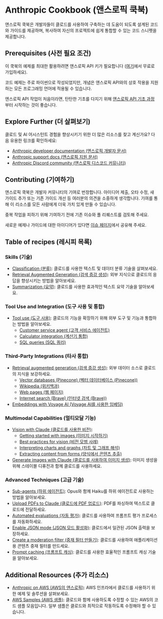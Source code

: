 # Anthropic Cookbook (앤스로픽 쿡북)

앤스로픽 쿡북은 개발자들이 클로드를 사용하여 구축하는 데 도움이 되도록 설계된 코드와 가이드를 제공하며, 복사하여 자신의 프로젝트에 쉽게 통합할 수 있는 코드 스니펫을 제공합니다.

## Prerequisites (사전 필요 조건)

이 쿡북의 예제를 최대한 활용하려면 앤스로픽 API 키가 필요합니다 ([여기](https://www.anthropic.com)에서 무료로 가입하세요).

코드 예제는 주로 파이썬으로 작성되었지만, 개념은 앤스로픽 API와의 상호 작용을 지원하는 모든 프로그래밍 언어에 적용될 수 있습니다.

앤스로픽 API 작업이 처음이라면, 탄탄한 기초를 다지기 위해 [앤스로픽 API 기초 과정](https://github.com/anthropics/courses/tree/master/anthropic_api_fundamentals)부터 시작하는 것이 좋습니다.

## Explore Further (더 살펴보기)

클로드 및 AI 어시스턴트 경험을 향상시키기 위한 더 많은 리소스를 찾고 계신가요? 다음 유용한 링크를 확인하세요:

- [Anthropic developer documentation (앤스로픽 개발자 문서)](https://docs.anthropic.com/claude/docs/guide-to-anthropics-prompt-engineering-resources)
- [Anthropic support docs (앤스로픽 지원 문서)](https://support.anthropic.com)
- [Anthropic Discord community (앤스로픽 디스코드 커뮤니티)](https://www.anthropic.com/discord)

## Contributing (기여하기)

앤스로픽 쿡북은 개발자 커뮤니티의 기여로 번창합니다. 아이디어 제출, 오타 수정, 새 가이드 추가 또는 기존 가이드 개선 등 여러분의 의견을 소중하게 생각합니다. 기여를 통해 이 리소스를 모든 사람에게 더욱 가치 있게 만들 수 있습니다.

중복 작업을 피하기 위해 기여하기 전에 기존 이슈와 풀 리퀘스트를 검토해 주세요.

새로운 예제나 가이드에 대한 아이디어가 있다면 [이슈 페이지](https://github.com/anthropics/anthropic-cookbook/issues)에서 공유해 주세요.

## Table of recipes (레시피 목록)

### Skills (기술)
- [Classification (분류)](https://github.com/anthropics/anthropic-cookbook/tree/main/skills/classification): 클로드를 사용한 텍스트 및 데이터 분류 기술을 살펴보세요.
- [Retrieval Augmented Generation (검색 증강 생성)](https://github.com/anthropics/anthropic-cookbook/tree/main/skills/retrieval_augmented_generation): 외부 지식으로 클로드의 응답을 향상시키는 방법을 알아보세요.
- [Summarization (요약)](https://github.com/anthropics/anthropic-cookbook/tree/main/skills/summarization): 클로드를 사용한 효과적인 텍스트 요약 기술을 알아보세요.

### Tool Use and Integration (도구 사용 및 통합)
- [Tool use (도구 사용)](https://github.com/anthropics/anthropic-cookbook/tree/main/tool_use): 클로드의 기능을 확장하기 위해 외부 도구 및 기능과 통합하는 방법을 알아보세요.
  - [Customer service agent (고객 서비스 에이전트)](https://github.com/anthropics/anthropic-cookbook/blob/main/tool_use/customer_service_agent.ipynb)
  - [Calculator integration (계산기 통합)](https://github.com/anthropics/anthropic-cookbook/blob/main/tool_use/calculator_tool.ipynb)
  - [SQL queries (SQL 쿼리)](https://github.com/anthropics/anthropic-cookbook/blob/main/misc/how_to_make_sql_queries.ipynb)

### Third-Party Integrations (타사 통합)
- [Retrieval augmented generation (검색 증강 생성)](https://github.com/anthropics/anthropic-cookbook/tree/main/third_party): 외부 데이터 소스로 클로드의 지식을 보강하세요.
  - [Vector databases (Pinecone) (벡터 데이터베이스 (Pinecone))](https://github.com/anthropics/anthropic-cookbook/blob/main/third_party/Pinecone/rag_using_pinecone.ipynb)
  - [Wikipedia (위키백과)](https://github.com/anthropics/anthropic-cookbook/blob/main/third_party/Wikipedia/wikipedia-search-cookbook.ipynb/)
  - [Web pages (웹 페이지)](https://github.com/anthropics/anthropic-cookbook/blob/main/misc/read_web_pages_with_haiku.ipynb)
  - [Internet search (Brave) (인터넷 검색 (Brave))](https://github.com/anthropics/anthropic-cookbook/blob/main/third_party/Brave/web_search_using_brave.ipynb)
- [Embeddings with Voyage AI (Voyage AI를 사용한 임베딩)](https://github.com/anthropics/anthropic-cookbook/blob/main/third_party/VoyageAI/how_to_create_embeddings.md)

### Multimodal Capabilities (멀티모달 기능)
- [Vision with Claude (클로드를 사용한 비전)](https://github.com/anthropics/anthropic-cookbook/tree/main/multimodal):
  - [Getting started with images (이미지 시작하기)](https://github.com/anthropics/anthropic-cookbook/blob/main/multimodal/getting_started_with_vision.ipynb)
  - [Best practices for vision (비전 모범 사례)](https://github.com/anthropics/anthropic-cookbook/blob/main/multimodal/best_practices_for_vision.ipynb)
  - [Interpreting charts and graphs (차트 및 그래프 해석)](https://github.com/anthropics/anthropic-cookbook/blob/main/multimodal/reading_charts_graphs_powerpoints.ipynb)
  - [Extracting content from forms (양식에서 콘텐츠 추출)](https://github.com/anthropics/anthropic-cookbook/blob/main/multimodal/how_to_transcribe_text.ipynb)
- [Generate images with Claude (클로드를 사용하여 이미지 생성)](https://github.com/anthropics/anthropic-cookbook/blob/main/misc/illustrated_responses.ipynb): 이미지 생성을 위해 스테이블 디퓨전과 함께 클로드를 사용하세요.

### Advanced Techniques (고급 기술)
- [Sub-agents (하위 에이전트)](https://github.com/anthropics/anthropic-cookbook/blob/main/multimodal/using_sub_agents.ipynb): Opus와 함께 Haiku를 하위 에이전트로 사용하는 방법을 알아보세요.
- [Upload PDFs to Claude (클로드에 PDF 업로드)](https://github.com/anthropics/anthropic-cookbook/blob/main/misc/pdf_upload_summarization.ipynb): PDF를 파싱하여 텍스트로 클로드에 전달하세요.
- [Automated evaluations (자동 평가)](https://github.com/anthropics/anthropic-cookbook/blob/main/misc/building_evals.ipynb): 클로드를 사용하여 프롬프트 평가 프로세스를 자동화하세요.
- [Enable JSON mode (JSON 모드 활성화)](https://github.com/anthropics/anthropic-cookbook/blob/main/misc/how_to_enable_json_mode.ipynb): 클로드에서 일관된 JSON 출력을 보장하세요.
- [Create a moderation filter (중재 필터 만들기)](https://github.com/anthropics/anthropic-cookbook/blob/main/misc/building_moderation_filter.ipynb): 클로드를 사용하여 애플리케이션용 콘텐츠 중재 필터를 만드세요.
- [Prompt caching (프롬프트 캐싱)](https://github.com/anthropics/anthropic-cookbook/blob/main/misc/prompt_caching.ipynb): 클로드를 사용한 효율적인 프롬프트 캐싱 기술을 알아보세요.

## Additional Resources (추가 리소스)

- [Anthropic on AWS (AWS의 앤스로픽)](https://github.com/aws-samples/anthropic-on-aws): AWS 인프라에서 클로드를 사용하기 위한 예제 및 솔루션을 살펴보세요.
- [AWS Samples (AWS 샘플)](https://github.com/aws-samples/): 클로드와 함께 사용하도록 수정할 수 있는 AWS의 코드 샘플 모음입니다. 일부 샘플은 클로드와 최적으로 작동하도록 수정해야 할 수 있습니다.